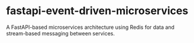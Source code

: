 # fastapi-event-driven-microservices
A FastAPI-based microservices architecture using Redis for data and stream-based messaging between services.
